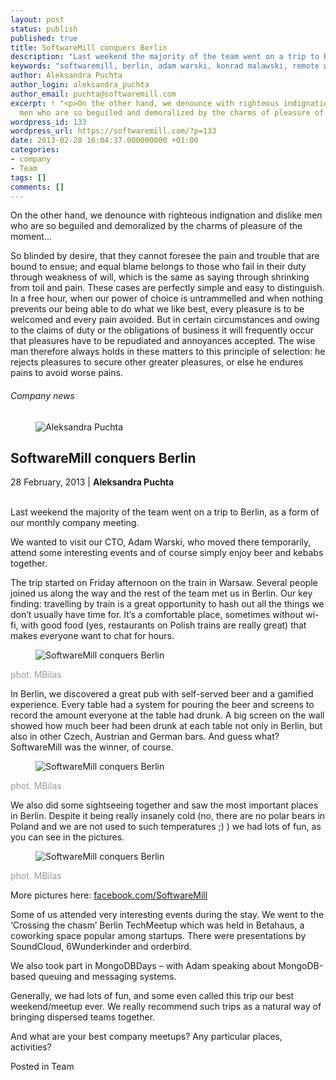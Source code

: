 ```yaml
---
layout: post
status: publish
published: true
title: SoftwareMill conquers Berlin
description: "Last weekend the majority of the team went on a trip to Berlin, as a form of our monthly company meeting."
keywords: "softwaremill, berlin, adam warski, konrad malawski, remote work, dispersed teams"
author: Aleksandra Puchta
author_login: aleksandra_puchta
author_email: puchta@softwaremill.com
excerpt: ! "<p>On the other hand, we denounce with righteous indignation and dislike
  men who are so beguiled and demoralized by the charms of pleasure of the moment...</p>\r\n<p>"
wordpress_id: 133
wordpress_url: https://softwaremill.com/?p=133
date: 2013-02-28 16:04:37.000000000 +01:00
categories:
- company
- Team
tags: []
comments: []
---
```

<p>On the other hand, we denounce with righteous indignation and dislike men who are so beguiled and demoralized by the charms of pleasure of the moment...</p>
<p><a id="more"></a><a id="more-133"></a></p>
<p>So blinded by desire, that they cannot foresee the pain and trouble that are bound to ensue; and equal blame belongs to those who fail in their duty through weakness of will, which is the same as saying through shrinking from toil and pain. These cases are perfectly simple and easy to distinguish. In a free hour, when our power of choice is untrammelled and when nothing prevents our being able to do what we like best, every pleasure is to be welcomed and every pain avoided. But in certain circumstances and owing to the claims of duty or the obligations of business it will frequently occur that pleasures have to be repudiated and annoyances accepted. The wise man therefore always holds in these matters to this principle of selection: he rejects pleasures to secure other greater pleasures, or else he endures pains to avoid worse pains.</p>
<h6>Company news</h6>
<div class="post-header clearfix">
<figure><div class="image"><img src="https://softwaremill.com/wp-content/uploads/2013/04/puchta.jpg" alt="Aleksandra Puchta"></div></figure><div class="title">
<h2 class="font-dark-blue font-normal">SoftwareMill conquers Berlin</h2>28 February, 2013 | <b>Aleksandra Puchta</b><br><br>
</div>
</div>
<div class="post-rows">
<div class="text">
<p>Last weekend the majority of the team went on a trip to Berlin, as a form of our monthly company meeting.</p>
<p>We wanted to visit our CTO, Adam Warski, who moved there temporarily, attend some interesting events and of course simply enjoy beer and kebabs together.</p>
<p>The trip started on Friday afternoon on the train in Warsaw. Several people joined us along the way and the rest of the team met us in Berlin. Our key finding: travelling by train is a great opportunity to hash out all the things we don’t usually have time for. It’s a comfortable place, sometimes without wi-fi, with good food (yes, restaurants on Polish trains are really great) that makes everyone want to chat for hours.</p>
</div>
<figure><img src="https://softwaremill.com/wp-content/uploads/2013/04/sml01.jpg" alt="SoftwareMill conquers Berlin"></figure><div class="text">
<p><span style="color: #999999;">phot. MBilas</span></p>
<p>In Berlin, we discovered a great pub with self-served beer and a gamified experience. Every table had a system for pouring the beer and screens to record the amount everyone at the table had drunk. A big screen on the wall showed how much beer had been drunk at each table not only in Berlin, but also in other Czech, Austrian and German bars. And guess what? SoftwareMill was the winner, of course.</p>
</div>
<figure><img src="https://softwaremill.com/wp-content/uploads/2013/04/sml02.jpg" alt="SoftwareMill conquers Berlin"></figure><div class="text">
<p><span style="color: #999999;">phot. MBilas</span></p>
<p>We also did some sightseeing together and saw the most important places in Berlin. Despite it being really insanely cold (no, there are no polar bears in Poland and we are not used to such temperatures ;) ) we had lots of fun, as you can see in the pictures.</p>
</div>
<figure><img src="https://softwaremill.com/wp-content/uploads/2013/04/sml03.jpg" alt="SoftwareMill conquers Berlin"></figure><div class="text">
<p><span style="color: #999999;">phot. MBilas</span></p>
<p>More pictures here: <a href="http://facebook.com/SoftwareMill">facebook.com/SoftwareMill</a></p>
<p>Some of us attended very interesting events during the stay. We went to the ‘Crossing the chasm’ Berlin TechMeetup which was held in Betahaus, a coworking space popular among startups. There were presentations by SoundCloud, 6Wunderkinder and orderbird.</p>
<p>We also took part in MongoDBDays – with Adam speaking about MongoDB-based queuing and messaging systems.</p>
<p>Generally, we had lots of fun, and some even called this trip our best weekend/meetup ever. We really recommend such trips as a natural way of bringing dispersed teams together.</p>
<p>And what are your best company meetups? Any particular places, activities?</p>
</div>
</div>
<div class="post-footer">Posted in Team</div>
